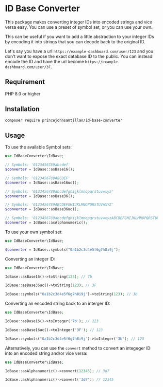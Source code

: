 # ID Base Converter
This package makes converting integer IDs into encoded strings and vice versa easy. You can use a preset of symbol set, or you can use your own.

This can be useful if you want to add a little abstraction to your integer IDs by encoding it into strings that you can decode back to the original ID.

Let's say you have a url `https://example-dashboard.com/user/123` and you don't want to expose the exact database ID to the public. You can instead encode the ID and have the url become `https://example-dashboard.com/user/3F`.

## Requirement
PHP 8.0 or higher

## Installation
```bash
composer require princejohnsantillan/id-base-converter
```

## Usage
To use the available Symbol sets:

```php
use IdBaseConverter\IdBase;

// Symbols: '0123456789abcdef'
$converter = IdBase::asBase16();

// Symbols: '0123456789ABCDEF'
$converter = IdBase::asBase16uc();

// Symbols: '0123456789abcdefghijklmnopqrstuvwxyz'
$converter = IdBase::asBase36();

// Symbols: '0123456789ABCDEFGHIJKLMNOPQRSTUVWXYZ'
$converter = IdBase::asBase36uc();

// Symbols: '0123456789abcdefghijklmnopqrstuvwxyzABCDEFGHIJKLMNOPQRSTUVWXYZ'
$converter = IdBase::asAlphanumeric();
```

To use your own symbol set:

```php
use IdBaseConverter\IdBase;

$converter = IdBase::symbols("0a1b2c3d4e5f6g7h8i9j");
```

Converting an integer ID:

```php
use IdBaseConverter\IdBase;

IdBase::asBase16()->toString(123); // 7b

IdBase::asBase36uc()->toString(123); // 3F

IdBase::symbols("0a1b2c3d4e5f6g7h8i9j")->toString(123); // 3b
```

Converting an encoded string back to an interger ID:
```php
use IdBaseConverter\IdBase;

IdBase::asBase16()->toInteger('7b'); // 123

IdBase::asBase16uc()->toInteger('3F'); // 123

IdBase::symbols("0a1b2c3d4e5f6g7h8i9j")->toInteger('3b'); // 123
```

Alternatively, you can use the `convert` method to convert an integeger ID into an encoded string and/or vice versa:
```php
use IdBaseConverter\IdBase;

IdBase::asAlphanumeric()->convert(12345); // 3d7

IdBase::asAlphanumeric()->convert('3d7'); // 12345
```
